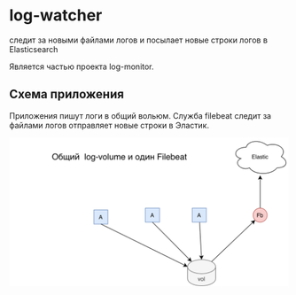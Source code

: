 
log-watcher
========
следит за новыми файлами логов и посылает новые строки логов в Elasticsearch 

Является частью проекта log-monitor.


Схема приложения
--------------

Приложения пишут логи в общий вольюм. Служба filebeat следит за файлами логов отправляет новые строки в Эластик.

<img src="images/log-monitor-ideas.png">


